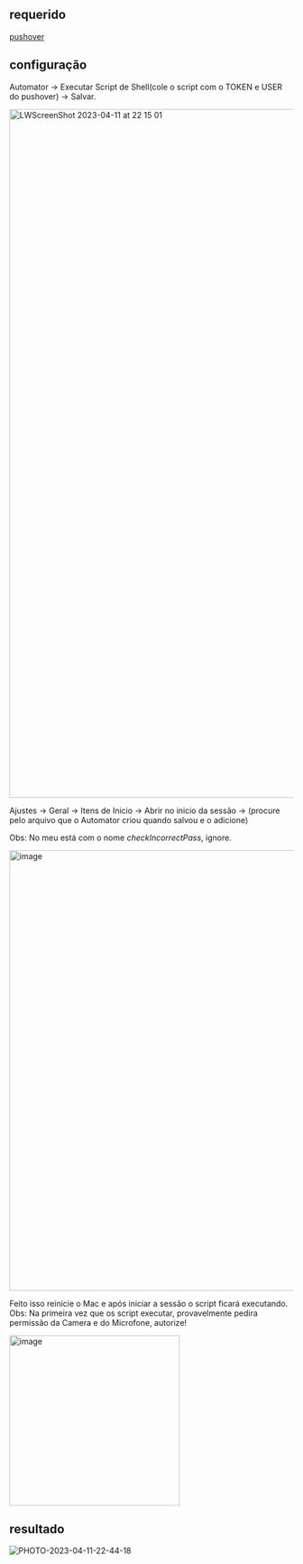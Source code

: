 ## requerido

[pushover](https://pushalert.co/)

## configuração

Automator -> Executar Script de Shell(cole o script com o TOKEN e USER do pushover) -> Salvar.

<img width="1221" alt="LWScreenShot 2023-04-11 at 22 15 01" src="https://user-images.githubusercontent.com/59427098/231322439-65a16da5-c9dc-4882-9349-6fb48704bd65.png">

Ajustes -> Geral ->   Itens de Inicio -> Abrir no inicio da sessão -> (procure pelo arquivo que o Automator criou quando salvou e o adicione)

Obs: No meu está com o nome *checkIncorrectPass*, ignore.

<img width="781" alt="image" src="https://user-images.githubusercontent.com/59427098/231322808-3e898c2f-e0b1-4de0-a0f6-2e7a658ac05c.png">

Feito isso reinicie o Mac e após iniciar a sessão o script ficará executando.
Obs: Na primeira vez que os script executar, provavelmente pedira permissão da Camera e do Microfone, autorize!

<img width="302" alt="image" src="https://user-images.githubusercontent.com/59427098/231323180-d3bb00a7-a35c-4dd3-a6d5-cad4b1d41d6e.png">

## resultado

![PHOTO-2023-04-11-22-44-18](https://user-images.githubusercontent.com/59427098/231325783-a348b175-ac1b-4dd2-a1aa-2c66edcbad99.jpg)
